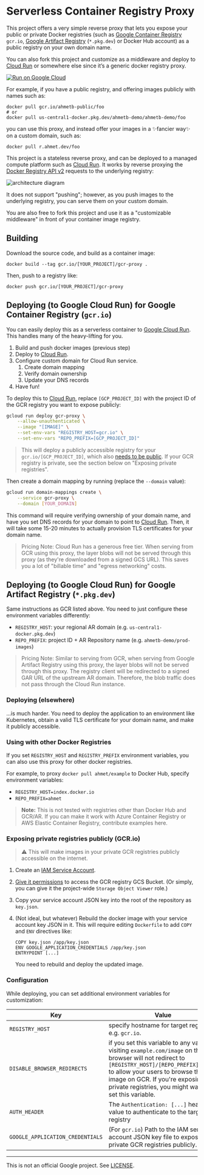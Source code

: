 # Serverless Container Registry Proxy

This project offers a very simple reverse proxy that lets you expose your public
or private Docker registries (such as [Google Container
Registry](https://cloud.google.com/container-registry) `gcr.io`, [Google
Artifact Registry](https://cloud.google.com/artifact-registry) (`*.pkg.dev`) or
Docker Hub account) as a public registry on your own domain name.

You can also fork this project and customize as a middleware and deploy to
[Cloud Run][run] or somewhere else since it’s a generic docker registry proxy.

[![Run on Google Cloud](https://storage.googleapis.com/cloudrun/button.png)](https://console.cloud.google.com/cloudshell/editor?shellonly=true&cloudshell_image=gcr.io/cloudrun/button&cloudshell_git_repo=https://github.com/ahmetb/serverless-registry-proxy)

For example, if you have a public registry, and offering images publicly with
names such as:

    docker pull gcr.io/ahmetb-public/foo
    # or
    docker pull us-central1-docker.pkg.dev/ahmetb-demo/ahmetb-demo/foo

you can use this proxy, and instead offer your images in a ✨fancier way✨ on a
custom domain, such as:

    docker pull r.ahmet.dev/foo

This project is a stateless reverse proxy, and can be deployed to a managed
compute platform such as [Cloud Run][run]. It works by reverse proxying the
[Docker Registry API v2](https://docs.docker.com/registry/spec/api/) requests
to the underlying registry:

![architecture diagram](./docs/img/diagram.svg)

It does not support "pushing"; however, as you push images to the underlying
registry, you can serve them on your custom domain.

You are also free to fork this project and use it as a "customizable middleware"
in front of your container image registry.

## Building

Download the source code, and build as a container image:

    docker build --tag gcr.io/[YOUR_PROJECT]/gcr-proxy .

Then, push to a registry like:

    docker push gcr.io/[YOUR_PROJECT]/gcr-proxy

## Deploying (to Google Cloud Run) for Google Container Registry (`gcr.io`)

You can easily deploy this as a serverless container to [Google Cloud Run][run].
This handles many of the heavy-lifting for you.

1. Build and push docker images (previous step)
1. Deploy to [Cloud Run][run].
1. Configure custom domain for Cloud Run service.
   1. Create domain mapping
   1. Verify domain ownership
   1. Update your DNS records
1. Have fun!

To deploy this to [Cloud Run][run], replace `[GCP_PROJECT_ID]` with the project
ID of the GCR registry you want to expose publicly:

```sh
gcloud run deploy gcr-proxy \
    --allow-unauthenticated \
    --image "[IMAGE]" \
    --set-env-vars "REGISTRY_HOST=gcr.io" \
    --set-env-vars "REPO_PREFIX=[GCP_PROJECT_ID]"
```

> This will deploy a publicly accessible registry for your
> `gcr.io/[GCP_PROJECT_ID]`, which also [needs to be
> public](https://cloud.google.com/container-registry/docs/access-control#public).
> If your GCR registry is private, see the section below on "Exposing private
> registries".

Then create a domain mapping by running (replace the `--domain` value):

```sh
gcloud run domain-mappings create \
    --service gcr-proxy \
    --domain [YOUR_DOMAIN]
```

This command will require verifying ownership of your domain name, and have you
set DNS records for your domain to point to [Cloud Run][run]. Then, it will take
some 15-20 minutes to actually provision TLS certificates for your domain name.

> Pricing Note: Cloud Run has a generous free tier. When serving from GCR using
> this proxy, the layer blobs will not be served through this proxy (as they're
> downloaded from a signed GCS URL). This saves you a lot of "billable time" and
> "egress networking" costs.

## Deploying (to Google Cloud Run) for Google Artifact Registry (`*.pkg.dev`)

Same instructions as GCR listed above. You need to just configure these
environment variables differently:

- `REGISTRY_HOST`: your regional AR domain (e.g. `us-central1-docker.pkg.dev`)
- `REPO_PREFIX`: project ID + AR Repository name (e.g.
  `ahmetb-demo/prod-images`)

> Pricing Note: Similar to serving from GCR, when serving from Google Artifact
> Registry using this proxy, the layer blobs will not be served through this
> proxy. The registry client will be redirected to a signed GAR URL of the
> upstream AR domain. Therefore, the blob traffic does not pass through the
> Cloud Run instance.

### Deploying (elsewhere)

...is much harder. You need to deploy the application to an environment like
Kubernetes, obtain a valid TLS certificate for your domain name, and make it
publicly accessible.

### Using with other Docker Registries

If you set `REGISTRY_HOST` and `REGISTRY_PREFIX` environment variables, you can
also use this proxy for other docker registries.

For example, to proxy `docker pull ahmet/example` to Docker Hub, specify
environment variables:

- `REGISTRY_HOST=index.docker.io`
- `REPO_PREFIX=ahmet`

> **Note:** This is not tested with registries other than Docker Hub and GCR/AR.
> If you can make it work with Azure Container Registry or AWS Elastic Container
> Registry, contribute examples here.

### Exposing private registries publicly (GCR.io)

> ⚠️ This will make images in your private GCR registries publicly accessible on
> the internet.

1. Create an [IAM Service
   Account](https://cloud.google.com/iam/docs/creating-managing-service-accounts#creating_a_service_account).

1. [Give it
   permissions](https://cloud.google.com/container-registry/docs/access-control)
   to access the GCR registry GCS Bucket. (Or simply, you can give it the
   project-wide `Storage Object Viewer` role.)

1. Copy your service account JSON key into the root of the repository as
   `key.json`.

1. (Not ideal, but whatever) Rebuild the docker image with your service account
   key JSON in it. This will require editing `Dockerfile` to add `COPY` and
   `ENV` directives like:

       COPY key.json /app/key.json
       ENV GOOGLE_APPLICATION_CREDENTIALS /app/key.json
       ENTRYPOINT [...]

   You need to rebuild and deploy the updated image.

### Configuration

While deploying, you can set additional environment variables for customization:

| Key | Value |
|-----|-------|
| `REGISTRY_HOST` | specify  hostname for target registry, e.g. `gcr.io`. |
| `DISABLE_BROWSER_REDIRECTS` |  if you set this variable to any value,   visiting `example.com/image` on this browser will not redirect to  `[REGISTRY_HOST]/[REPO_PREFIX]/image` to allow your users to browse the image on GCR. If you're exposing private registries, you might want to set this variable. |
| `AUTH_HEADER` | The `Authentication: [...]` header’s value to authenticate to the target registry |
| `GOOGLE_APPLICATION_CREDENTIALS` | (For `gcr.io`) Path to the IAM service account JSON key  file to expose the private GCR registries publicly. |

-----

This is not an official Google project. See [LICENSE](./LICENSE).

[run]: https://cloud.google.com/run
